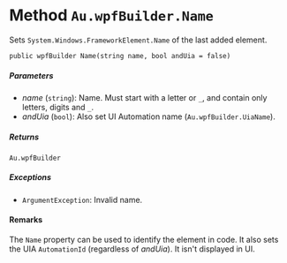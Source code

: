 # Method `Au.wpfBuilder.Name`

Sets `System.Windows.FrameworkElement.Name` of the last added element.

```
public wpfBuilder Name(string name, bool andUia = false)
```

##### Parameters

- *name*  (`string`):
    Name. Must start with a letter or `_`, and contain only letters, digits and `_`.
- *andUia*  (`bool`):
    Also set UI Automation name (`Au.wpfBuilder.UiaName`).

##### Returns

`Au.wpfBuilder`

##### Exceptions

- `ArgumentException`:
    Invalid name.

#### Remarks

The `Name` property can be used to identify the element in code. It also sets the UIA `AutomationId` (regardless of *andUia*). It isn't displayed in UI.